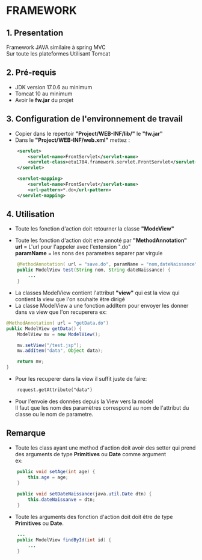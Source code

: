# FRAMEWORK
## 1. Presentation
Framework JAVA similaire à spring MVC <br>
Sur toute les plateformes Utilisant Tomcat

## 2. Pré-requis
- JDK version 17.0.6 au minimum
- Tomcat 10 au minimum
- Avoir le __fw.jar__ du projet

## 3. Configuration de l'environnement de travail
* Copier dans le repertoir <b>"Project/WEB-INF/lib/"</b> le <b>"fw.jar"</b>
* Dans le <b>"Project/WEB-INF/web.xml"</b> mettez : <br>
```xml
    <servlet>
        <servlet-name>FrontServlet</servlet-name>
        <servlet-class>etu1784.framework.servlet.FrontServlet</servlet-class>
    </servlet>

    <servlet-mapping>
        <servlet-name>FrontServlet</servlet-name>
        <url-pattern>*.do</url-pattern>
    </servlet-mapping>
```
## 4. Utilisation

* Toute les fonction d'action doit retourner la classe <b>"ModeView"</b>

* Toute les fonction d'action doit etre annoté par <b>"MethodAnnotation" </b><br>
        <b>url</b> = L'url pour l'appeler avec l'extension ".do"</br>
        <b>paramName</b> = les nons des parametres separer par virgule
```java
    @MethodAnnotation( url = "save.do", paramName = "nom,dateNaissance")
    public ModelView test(String nom, String dateNaissance) {
        ...
    }
```
* La classes ModelView contient l'attribut <b>"view"</b> qui est la view qui contient la view que l'on souhaite être dirigé
* La classe ModelView a une fonction addItem pour envoyer les donner dans va view que l'on recuperera ex:

```java
@MethodAnnotation( url = "getData.do")
public ModelView getData() {
    ModelView mv = new ModelView();

    mv.setView("/test.jsp");
    mv.addItem("data", Object data);

    return mv;
}
``` 

* Pour les recuperer dans la view il suffit juste de faire:

```jsp
    request.getAttribute("data")
```
* Pour l'envoie des données depuis la View vers la model <br>
Il faut que les nom des paramètres correspond au nom de l'attribut du classe ou le nom de parametre.
 
## <b> Remarque </b>
* Toute les class ayant une method d'action doit avoir des setter qui prend des arguments de type __Primitives__ ou  __Date__ comme argument 
<br>ex:
```java
    public void setAge(int age) {
        this.age = age;
    }
    
    public void setDateNaissance(java.util.Date dtn) {
        this.dateNaissanve = dtn;
    }
```
* Toute les arguments des fonction d'action doit doit être de type __Primitives__ ou __Date__.
```java
    ...
    public ModelView findById(int id) {
        ...
    }
```
